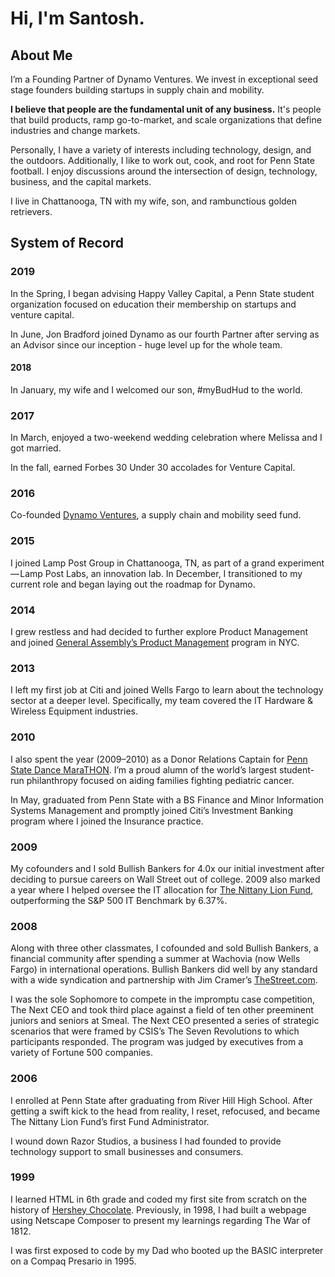 # Hi, I'm Santosh.

## About Me
I’m a Founding Partner of Dynamo Ventures. We invest in exceptional seed stage founders building startups in supply chain and mobility.

**I believe that people are the fundamental unit of any business.** It's people that build products, ramp go-to-market, and scale organizations that define industries and change markets.

Personally, I have a variety of interests including technology, design, and the outdoors. Additionally, I like to work out, cook, and root for Penn State football. I enjoy discussions around the intersection of design, technology, business, and the capital markets.

I live in Chattanooga, TN with my wife, son, and rambunctious golden retrievers.

## System of Record

### 2019
In the Spring, I began advising Happy Valley Capital, a Penn State student organization focused on education their membership on startups and venture capital.

In June, Jon Bradford joined Dynamo as our fourth Partner after serving as an Advisor since our inception - huge level up for the whole team.

#### 2018
In January, my wife and I welcomed our son, #myBudHud to the world.

### 2017
In March, enjoyed a two-weekend wedding celebration where Melissa and I got married.

In the fall, earned Forbes 30 Under 30 accolades for Venture Capital.

### 2016
Co-founded [Dynamo Ventures](http://dynamo.vc), a supply chain and mobility seed fund.

### 2015
I joined Lamp Post Group in Chattanooga, TN, as part of a grand experiment — Lamp Post Labs, an innovation lab. In December, I transitioned to my current role and began laying out the roadmap for Dynamo.

### 2014
I grew restless and had decided to further explore Product Management and joined [General Assembly’s Product Management](https://generalassemb.ly/) program in NYC.

### 2013
I left my first job at Citi and joined Wells Fargo to learn about the technology sector at a deeper level. Specifically, my team covered the IT Hardware & Wireless Equipment industries.

### 2010
I also spent the year (2009–2010) as a Donor Relations Captain for [Penn State Dance MaraTHON](http://thon.org). I’m a proud alumn of the world’s largest student-run philanthropy focused on aiding families fighting pediatric cancer.

In May, graduated from Penn State with a BS Finance and Minor Information Systems Management and promptly joined Citi’s Investment Banking program where I joined the Insurance practice.

### 2009
My cofounders and I sold Bullish Bankers for 4.0x our initial investment after deciding to pursue careers on Wall Street out of college. 2009 also marked a year where I helped oversee the IT allocation for [The Nittany Lion Fund](http://www.smeal.psu.edu/nittany-lion-fund/), outperforming the S&P 500 IT Benchmark by 6.37%.

### 2008
Along with three other classmates, I cofounded and sold Bullish Bankers, a financial community after spending a summer at Wachovia (now Wells Fargo) in international operations. Bullish Bankers did well by any standard with a wide syndication and partnership with Jim Cramer’s [TheStreet.com](http://www.thestreet.com/).

I was the sole Sophomore to compete in the impromptu case competition, The Next CEO and took third place against a field of ten other preeminent juniors and seniors at Smeal. The Next CEO presented a series of strategic scenarios that were framed by CSIS’s The Seven Revolutions to which participants responded. The program was judged by executives from a variety of Fortune 500 companies.

### 2006
I enrolled at Penn State after graduating from River Hill High School. After getting a swift kick to the head from reality, I reset, refocused, and became The Nittany Lion Fund’s first Fund Administrator.

I wound down Razor Studios, a business I had founded to provide technology support to small businesses and consumers.

### 1999
I learned HTML in 6th grade and coded my first site from scratch on the history of [Hershey Chocolate](http://hersheychocolate.tripod.com/). Previously, in 1998, I had built a webpage using Netscape Composer to present my learnings regarding The War of 1812.

I was first exposed to code by my Dad who booted up the BASIC interpreter on a Compaq Presario in 1995.
